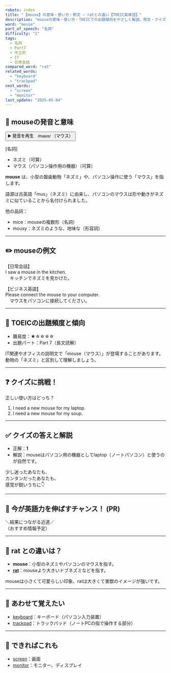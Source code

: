 ```yaml
---
robots: index
title: "【mouse】の意味・使い方・例文 ― ratとの違い【TOEIC英単語】"
description: "mouseの意味・使い方・TOEICでの出題傾向をやさしく解説。例文・クイズ付きでratとの違いもわかりやすく学べます。"
word: "mouse"
part_of_speech: "名詞"
difficulty: "1"
tags:
  - 名詞
  - Part7
  - 中立的
  - IT
  - 日常会話
compared_word: "rat"
related_words:
  - "keyboard"
  - "trackpad"
next_words:
  - "screen"
  - "monitor"
last_update: "2025-05-04"
---
```


## 🔰 mouseの発音と意味

<button class="play-audio" onclick="playTTS('mouse')">
  <span class="play-audio-main">
    ▶️ 発音を再生　/maʊs/
  </span>
  <span class="play-audio-sub">
    （マウス）
  </span>
</button>

[名詞]  
- ネズミ（可算）  
- マウス（パソコン操作用の機器）（可算）

**mouse** は、小型の齧歯動物「ネズミ」や、パソコン操作に使う「マウス」を指します。

語源は古英語「mus」（ネズミ）に由来し、パソコンのマウスは形や動きがネズミに似ていることから名付けられました。

他の品詞：  
- mice：mouseの複数形（名詞）
- mousy：ネズミのような、地味な（形容詞）

---

## ✏️ mouseの例文

【日常会話】  
I saw a mouse in the kitchen.  
　キッチンでネズミを見かけた。

【ビジネス英語】  
Please connect the mouse to your computer.  
　マウスをパソコンに接続してください。

---

## 🎯 TOEICの出題頻度と傾向

- 難易度：★☆☆☆☆
- 出題パート：Part 7（長文読解）

IT関連やオフィスの説明文で「mouse（マウス）」が登場することがあります。動物の「ネズミ」と区別して理解しましょう。

---

## ❓ クイズに挑戦！

正しい使い方はどっち？

1. I need a new mouse for my laptop.  
2. I need a new mouse for my soup.

---

## ✅ クイズの答えと解説

- 正解：**1**
- 解説：mouseはパソコン用の機器としてlaptop（ノートパソコン）と使うのが自然です。

少し迷ったあなたも、  
カンタンだったあなたも、  
感覚が鋭いうちに👇️

---

## 🚀 今が英語力を伸ばすチャンス！ (PR)

<div class="info-center">
＼結果につながる近道／<br>  
（おすすめ情報予定）
</div>

---

## 🤔  rat との違いは？

- **mouse**：小型のネズミやパソコンのマウスを指す。
- **[rat](/word/rat)**：mouseより大きいドブネズミなどを指す。

mouseは小さくて可愛らしい印象、ratは大きくて害獣のイメージが強いです。

---

## 🧩 あわせて覚えたい

- [keyboard](/word/keyboard)：キーボード（パソコン入力装置）
- [trackpad](/word/trackpad)：トラックパッド（ノートPCの指で操作する部分）

---

## 📖 できればこれも

- [screen](/word/screen)：画面
- [monitor](/word/monitor)：モニター、ディスプレイ

<!-- cvid: aid06_bid32 -->
